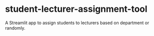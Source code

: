 # student-lecturer-assignment-tool
A Streamlit app to assign students to lecturers based on department or randomly.
